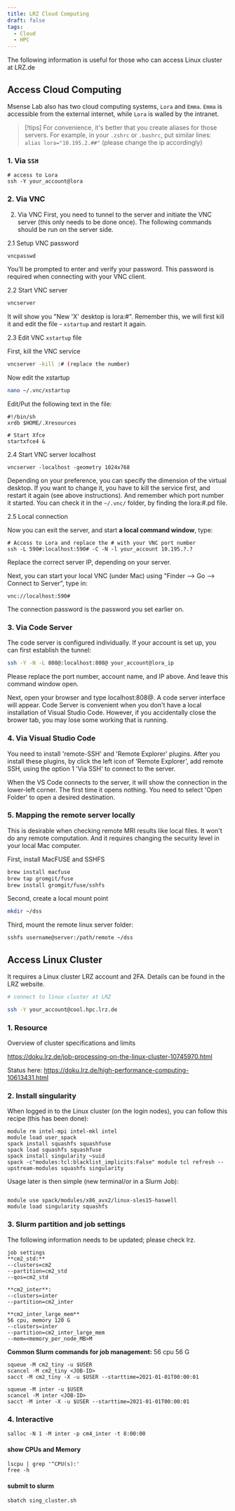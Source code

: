 ```yaml
---
title: LRZ Cloud Computing
draft: false
tags:
  - Cloud
  - HPC
---
```

The following information is useful for those who can access Linux cluster at LRZ.de
## Access Cloud Computing

Msense Lab also has two cloud computing systems, `Lora` and `Emma`. `Emma` is accessible from the external internet, while `Lora` is walled by the intranet. 

> [!tips]
> For convenience, it's better that you create aliases for those servers. For example, in your `.zshrc` or `.bashrc`, put similar lines:
> `alias lora="10.195.2.##"` (please change the ip accordingly)
> 

### 1. __Via `SSH`__
```
# access to Lora
ssh -Y your_account@lora

```
### 2. __Via VNC__

2. Via VNC
First, you need to tunnel to the server and initiate the VNC server (this only needs to be done once). The following commands should be run on the server side. 

2.1 Setup VNC password
```bash 
vncpasswd
```

You’ll be prompted to enter and verify your password. This password is required when connecting with your VNC client.

2.2 Start VNC server
```bash 
vncserver
```

It will show you "New 'X' desktop is lora:#". Remember this, we will first kill it and edit the file -  `xstartup` and restart it again. 

2.3 Edit VNC `xstartup` file

First, kill the VNC service
```bash 
vncserver -kill :# (replace the number)
```

Now edit the xstartup
```bash
nano ~/.vnc/xstartup
```

Edit/Put the following text in the file:
```
#!/bin/sh
xrdb $HOME/.Xresources

# Start Xfce
startxfce4 &
```

2.4 Start VNC server localhost

```
vncserver -localhost -geometry 1024x768
```

Depending on your preference, you can specify the dimension of the virtual desktop. If you want to change it, you have to kill the service first, and restart it again (see above instructions). And remember which port number it started. You can check it in the `~/.vnc/` folder, by finding the lora:#.pd file.

2.5 Local connection

Now you can exit the server, and start **a local command window**, type: 
```
# Access to Lora and replace the # with your VNC port number
ssh -L 590#:localhost:590# -C -N -l your_account 10.195.?.?
```
Replace the correct server IP, depending on your server.  

Next, you can start your local VNC (under Mac) using "Finder --> Go --> Connect to Server", type in:
```
vnc://localhost:590#
```
The connection password is the password you set earlier on. 

### 3. Via Code Server

The code server is configured individually. If your account is set up, you can first establish the tunnel:

```bash
ssh -Y -N -L 808@:localhost:808@ your_account@lora_ip
```
Please replace the port number, account name, and IP above. And leave this command window open. 

Next, open your browser and type localhost:808@. A code server interface will appear. Code Server is convenient when you don't have a local installation of Visual Studio Code. However, if you accidentally close the brower tab, you may lose some working that is running.

### 4. Via Visual Studio Code

You need to install 'remote-SSH' and 'Remote Explorer' plugins. After you install these plugins, by click the left icon of 'Remote Explorer', add remote SSH, using the option 1 'Via SSH' to connect to the server. 

When the VS Code connects to the server, it will show the connection in the lower-left corner. The first time it opens nothing. You need to select 'Open Folder' to open a desired destination. 

### 5. Mapping the remote server locally

This is desirable when checking remote MRI results like local files. It won't do any remote computation. And it requires changing the security level in your local Mac computer. 

First, install MacFUSE and SSHFS
```bash
brew install macfuse
brew tap gromgit/fuse
brew install gromgit/fuse/sshfs
```

Second, create a local mount point

```bash
mkdir ~/dss
```

Third, mount the remote linux server folder:

```bash
sshfs username@server:/path/remote ~/dss
```

## Access Linux Cluster

It requires a Linux cluster LRZ account and 2FA. Details can be found in the LRZ website. 

```bash
# connect to linux cluster at LRZ

ssh -Y your_account@cool.hpc.lrz.de

```

### 1. Resource

Overview of cluster specifications and limits

https://doku.lrz.de/job-processing-on-the-linux-cluster-10745970.html

Status here:
https://doku.lrz.de/high-performance-computing-10613431.html

### 2. Install singularity
When logged in to the Linux cluster (on the login nodes), you can follow this recipe (this has been done):  

```
module rm intel-mpi intel-mkl intel  
module load user_spack  
spack install squashfs squashfuse  
spack load squashfs squashfuse  
spack install singularity ~suid  
spack -c"modules:tcl:blacklist_implicits:False" module tcl refresh --upstream-modules squashfs singularity
```
Usage later is then simple (new terminal/or in a Slurm Job):  
```  

module use spack/modules/x86_avx2/linux-sles15-haswell   
module load singularity squashfs  

```
### 3. Slurm partition and job settings

The following information needs to be updated; please check lrz.

	job settings
	**cm2_std:** 
	--clusters=cm2  
	--partition=cm2_std  
	--qos=cm2_std
	
	**cm2_inter**:
	--clusters=inter  
	--partition=cm2_inter
	
	**cm2_inter_large_mem**
	56 cpu, memory 120 G
	--clusters=inter  
	--partition=cm2_inter_large_mem  
	--mem=<memory_per_node_MB>M

**Common Slurm commands for job management:**
56 cpu 56 G
```
squeue -M cm2_tiny -u $USER  
scancel -M cm2_tiny <JOB-ID>  
sacct -M cm2_tiny -X -u $USER --starttime=2021-01-01T00:00:01
```

```
squeue -M inter -u $USER  
scancel -M inter <JOB-ID>  
sacct -M inter -X -u $USER --starttime=2021-01-01T00:00:01
```


### 4. Interactive 

```
salloc -N 1 -M inter -p cm4_inter -t 8:00:00

```
#### show CPUs and Memory
```
lscpu | grep '^CPU(s):'
free -h
```

#### submit to slurm

```
sbatch sing_cluster.sh
```


